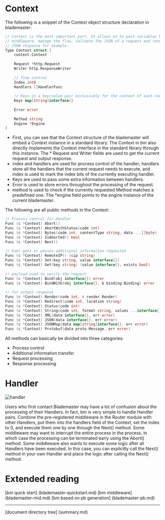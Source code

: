 # Context

The following is a snippet of the Context object structure declaration in blademaster:
```go
// Context is the most important part. It allows us to pass variables between
// middleware, manage the flow, validate the JSON of a request and render a
// JSON response for example.
Type Context struct {
    context.Context
 
    Request *http.Request
    Writer http.ResponseWriter
 
    // flow control
    Index int8
    Handlers []HandlerFunc
 
    // Keys is a key/value pair exclusively for the context of each request.
    Keys map[string]interface{}
 
    Error error
 
    Method string
    Engine *Engine
}
```

* First, you can see that the Context structure of the blademaster will embed a Context instance in a standard library. The Context in bm also directly implements the Context interface in the standard library through this instance.
The * Request and Writer fields are used to get the current request and output response.
* index and handlers are used for process control of the handler; handlers store all the handlers that the current request needs to execute, and index is used to mark the index bits of the currently executing handler.
* Keys are used to pass some extra information between handlers.
* Error is used to store errors throughout the processing of the request.
* method is used to check if the currently requested Method matches a predefined one.
The *engine field points to the engine instance of the current blademaster.

The following are all public methods in the Context:
```go
// Process control for Handler
Func (c *Context) Abort()
Func (c *Context) AbortWithStatus(code int)
Func (c *Context) Bytes(code int, contentType string, data ...[]byte)
Func (c *Context) IsAborted() bool
Func (c *Context) Next()
 
// User gets or passes additional information requested
Func (c *Context) RemoteIP() (cip string)
Func (c *Context) Set(key string, value interface{})
Func (c *Context) Get(key string) (value interface{}, exists bool)
  
// payload used to verify the request
Func (c *Context) Bind(obj interface{}) error
Func (c *Context) BindWith(obj interface{}, b binding.Binding) error
  
// for output response
Func (c *Context) Render(code int, r render.Render)
Func (c *Context) Redirect(code int, location string)
Func (c *Context) Status(code int)
Func (c *Context) String(code int, format string, values ​​...interface{})
Func (c *Context) XML(data interface{}, err error)
Func (c *Context) JSON(data interface{}, err error)
Func (c *Context) JSONMap(data map[string]interface{}, err error)
Func (c *Context) Protobuf(data proto.Message, err error)
```

All methods can basically be divided into three categories:

* Process control
* Additional information transfer
* Request processing
* Response processing

# Handler

![handler](/doc/img/bm-handlers.png)

Users who first contact Blademaster may have a lot of confusion about the processing of their Handlers. In fact, bm is very simple to handle Handler pairs.
Combine the pre-registered middleware in the Router module with other Handlers, put them into the handlers field of the Context, set the index to 0, and execute them one by one through the Next() method.
Some middleware may want to interrupt the entire process in the process, in which case the processing can be terminated early using the Abort() method.
Some middleware also wants to execute some logic after all Handlers have been executed. In this case, you can explicitly call the Next() method in your own Handler and place the logic after calling the Next() method.

# Extended reading

[bm quick start] (blademaster-quickstart.md) [bm middleware] (blademaster-mid.md) [bm based on pb generation] (blademaster-pb.md)

-------------

[document directory tree] (summary.md)